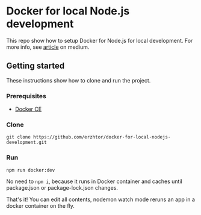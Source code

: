 # Docker for local Node.js development

This repo show how to setup Docker for Node.js for local development.
For more info, see [article](https://medium.com/@erzhtor/docker-for-local-node-js-development-164844df5cb6) on medium.

## Getting started
These instructions show how to clone and run the project.

### Prerequisites
- [Docker CE](https://www.docker.com/get-started)

### Clone
`git clone https://github.com/erzhtor/docker-for-local-nodejs-development.git`

### Run
`npm run docker:dev`

No need to `npm i`, because it runs in Docker container and caches until package.json or package-lock.json changes.

That's it! You can edit all contents, nodemon watch mode reruns an app in a docker container on the fly.
